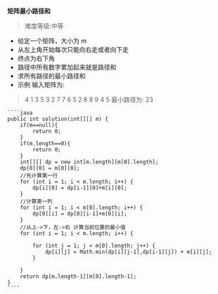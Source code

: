   **矩阵最小路径和**
   > 难度等级:中等
  
  * 给定一个矩阵，大小为 m
  * 从左上角开始每次只能向右走或者向下走
  * 终点为右下角
  * 路径中所有数字累加起来就是路径和
  * 求所有路径的最小路径和
  * 示例
  输入矩阵为:
  > 4 1 3 5
  > 3 2 7 7
  > 6 5 2 8
  > 8 9 4 5
  最小路径为: 23
  
    ````java
    public int solution(int[][] m) {  
        if(m==null){  
            return 0;  
        }  
        if(m.length==0){  
            return 0;  
        }  
        int[][] dp = new int[m.length][m[0].length];  
        dp[0][0] = m[0][0];  
        //先计算第一行  
        for (int i = 1; i < m.length; i++) {  
            dp[i][0] = dp[i-1][0]+m[i][0];  
        }  
        //计算第一列  
        for (int i = 1; i < m[0].length; i++) {  
            dp[0][i] = dp[0][i-1]+m[0][i];  
        }  
        //从上->下，左->右 计算当前位置的最小值  
        for (int i = 1; i < m.length; i++) {  

            for (int j = 1; j < m[0].length; j++) {  
                dp[i][j] = Math.min(dp[i][j-1],dp[i-1][j]) + m[i][j];  
            }  

        }
        return dp[m.length-1][m[0].length-1];  
    }
    ````
